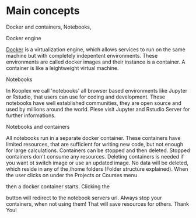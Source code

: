 Main concepts
========

Docker and containers, Notebooks,

Docker engine

[Docker](https://www.docker.com/why-docker) is a virtualization engine, which allows services to run on the same machine but with completely indepentent environments. These environments are called docker images and their instance is a container. A container is like a leightweight virtual machine.

Notebooks

In Kooplex we call 'notebooks' all browser based environments like Jupyter or Rstudio, that users can use for coding and development. These notebooks have well established communities, they are open source and used by millions around the world.
Plese visit Jupyter and Rstudio Server for further informations.

Notebooks and containers

All notebooks run in a separate docker container. These containers have limited resources, that are sufficient for writing new code, but not enough for large calculations. Containers can be stopped and then deleted. Stopped containers don't consume any resources. Deleting containers is needed if you want ot switch image or use an updated image. No data will be deleted, which reside in any of the /home folders (Folder structure explained).
When the user clicks on
under the Projects or Courses menu

then a docker container starts. Clicking the

button will redirect to the notebook servers url.
Always stop your containers, when not using them! That will save resources for others. Thank You!
